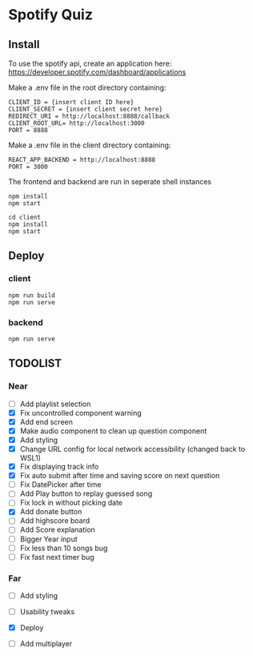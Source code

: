 # Spotify Quiz

## Install  
To use the spotify api, create an application here:
https://developer.spotify.com/dashboard/applications

Make a .env file in the root directory containing:
```
CLIENT_ID = {insert client ID here}
CLIENT_SECRET = {insert client secret here}
REDIRECT_URI = http://localhost:8888/callback
CLIENT_ROOT_URL= http://localhost:3000
PORT = 8888
```

Make a .env file in the client directory containing:

```
REACT_APP_BACKEND = http://localhost:8888
PORT = 3000
```

The frontend and backend are run in seperate shell instances
```
npm install
npm start
```

```
cd client
npm install
npm start
```

## Deploy
### client

```
npm run build
npm run serve
```

### backend
```
npm run serve
```



## TODOLIST

### Near
- [ ] Add playlist selection
- [x] Fix uncontrolled component warning
- [x] Add end screen
- [x] Make audio component to clean up question component
- [x] Add styling
- [x] Change URL config for local network accessibility (changed back to WSL1)
- [x] Fix displaying track info
- [x] Fix auto submit after time and saving score on next question
- [ ] Fix DatePicker after time
- [ ] Add Play button to replay guessed song
- [ ] Fix lock in without picking date
- [x] Add donate button
- [ ] Add highscore board
- [ ] Add Score explanation
- [ ] Bigger Year input
- [ ] Fix less than 10 songs bug
- [ ] Fix fast next timer bug
### Far
- [ ] Add styling
- [ ] Usability tweaks
- [x] Deploy
- [ ] Add multiplayer




